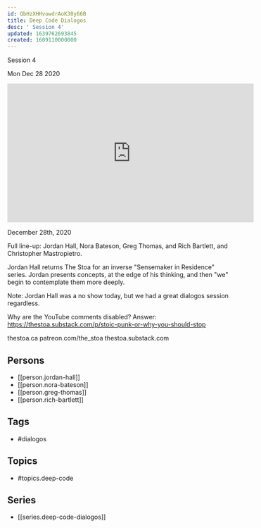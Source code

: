 ```yaml
---
id: QbHzXHHvowdrAoK30y66B
title: Deep Code Dialogos
desc: ' Session 4'
updated: 1639762693845
created: 1609110000000
---
```



 Session 4

Mon Dec 28 2020

<iframe width="560" height="315" src="https://www.youtube.com/embed/kRgqVkzoZEc" title="Deep Code Dialogos: Session 4 w/ Jordan Hall, Nora Bateson, Greg Thomas, Rich Bartlett, and more" frameborder="0" allow="accelerometer; autoplay; clipboard-write; encrypted-media; gyroscope; picture-in-picture" allowfullscreen ></iframe>

December 28th, 2020

Full line-up: Jordan Hall, Nora Bateson, Greg Thomas, and Rich Bartlett, and Christopher Mastropietro.

Jordan Hall returns The Stoa for an inverse "Sensemaker in Residence" series. Jordan presents concepts, at the edge of his thinking, and then "we" begin to contemplate them more deeply.

Note: Jordan Hall was a no show today, but we had a great dialogos session regardless. 

Why are the YouTube comments disabled? Answer: https://thestoa.substack.com/p/stoic-punk-or-why-you-should-stop

thestoa.ca
patreon.com/the_stoa
thestoa.substack.com

## Persons

- [[person.jordan-hall]]
- [[person.nora-bateson]]
- [[person.greg-thomas]]
- [[person.rich-bartlett]]

## Tags

- #dialogos

## Topics

- #topics.deep-code

## Series

- [[series.deep-code-dialogos]]

